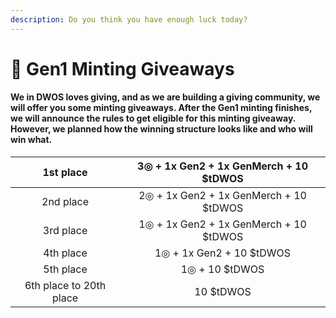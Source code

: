 ```yaml
---
description: Do you think you have enough luck today?
---
```


# 🎉 Gen1 Minting Giveaways

#### We in DWOS loves giving, and as we are building a giving community, we will offer you some minting giveaways. After the Gen1 minting finishes, we will announce the rules to get eligible for this minting giveaway. However, we planned how the winning structure looks like and who will win what.

|        1st place        | 3◎ + 1x Gen2 + 1x GenMerch + 10 $tDWOS |
| :---------------------: | :------------------------------------: |
|        2nd place        | 2◎ + 1x Gen2 + 1x GenMerch + 10 $tDWOS |
|        3rd place        | 1◎ + 1x Gen2 + 1x GenMerch + 10 $tDWOS |
|        4th place        |        1◎ + 1x Gen2 + 10 $tDWOS        |
|        5th place        |             1◎ + 10 $tDWOS             |
| 6th place to 20th place |                10 $tDWOS               |
